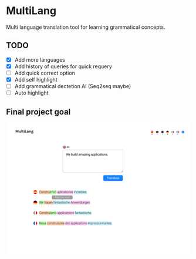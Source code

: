 # MultiLang
Multi language translation tool for learning grammatical concepts.

## TODO
- [x] Add more languages
- [x] Add history of queries for quick requery
- [ ] Add quick correct option
- [x] Add self highlight
- [ ] Add grammatical dectetion AI (Seq2seq maybe)
- [ ] Auto highlight

## Final project goal
![alt text](https://raw.githubusercontent.com/YannisDC/MultiLang/master/img/Multilang.png)

